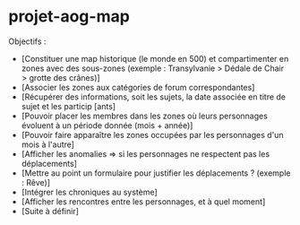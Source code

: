 # projet-aog-map

Objectifs :

* [Constituer une map historique (le monde en 500) et compartimenter en zones avec des sous-zones (exemple : Transylvanie > Dédale de Chair > grotte des crânes)]
* [Associer les zones aux catégories de forum correspondantes]
* [Récupérer des informations, soit les sujets, la date associée en titre de sujet et les particip [ants]
* [Pouvoir placer les membres dans les zones où leurs personnages évoluent à un période donnée (mois + année)]
* [Pouvoir faire apparaître les zones occupées par les personnages d'un mois à l'autre]
* [Afficher les anomalies => si les personnages ne respectent pas les déplacements]
* [Mettre au point un formulaire pour justifier les déplacements ? (exemple : Rêve)]
* [Intégrer les chroniques au système]
* [Afficher les rencontres entre les personnages, et à quel moment]
* [Suite à définir]
